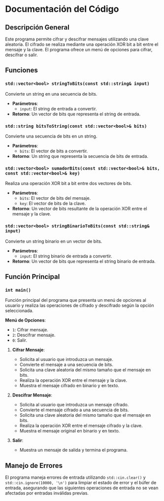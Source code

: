 # Documentación del Código

## Descripción General

Este programa permite cifrar y descifrar mensajes utilizando una clave aleatoria. El cifrado se realiza mediante una operación XOR bit a bit entre el mensaje y la clave. El programa ofrece un menú de opciones para cifrar, descifrar o salir.

## Funciones

### `std::vector<bool> stringToBits(const std::string& input)`

Convierte un string en una secuencia de bits.

- **Parámetros**: 
  - `input`: El string de entrada a convertir.
- **Retorno**: Un vector de bits que representa el string de entrada.

### `std::string bitsToString(const std::vector<bool>& bits)`

Convierte una secuencia de bits en un string.

- **Parámetros**: 
  - `bits`: El vector de bits a convertir.
- **Retorno**: Un string que representa la secuencia de bits de entrada.

### `std::vector<bool> sumadorBits(const std::vector<bool>& bits, const std::vector<bool>& key)`

Realiza una operación XOR bit a bit entre dos vectores de bits.

- **Parámetros**: 
  - `bits`: El vector de bits del mensaje.
  - `key`: El vector de bits de la clave.
- **Retorno**: Un vector de bits resultante de la operación XOR entre el mensaje y la clave.

### `std::vector<bool> stringBinarioToBits(const std::string& input)`

Convierte un string binario en un vector de bits.

- **Parámetros**: 
  - `input`: El string binario de entrada a convertir.
- **Retorno**: Un vector de bits que representa el string binario de entrada.

## Función Principal

### `int main()`

Función principal del programa que presenta un menú de opciones al usuario y realiza las operaciones de cifrado y descifrado según la opción seleccionada.

**Menú de Opciones**:
   - `1`: Cifrar mensaje.
   - `2`: Descifrar mensaje.
   - `0`: Salir.

1. **Cifrar Mensaje**:
   - Solicita al usuario que introduzca un mensaje.
   - Convierte el mensaje a una secuencia de bits.
   - Solicita una clave aleatoria del mismo tamaño que el mensaje en bits.
   - Realiza la operación XOR entre el mensaje y la clave.
   - Muestra el mensaje cifrado en binario y en texto.

2. **Descifrar Mensaje**:
   - Solicita al usuario que introduzca un mensaje cifrado.
   - Convierte el mensaje cifrado a una secuencia de bits.
   - Solicita una clave aleatoria del mismo tamaño que el mensaje en bits.
   - Realiza la operación XOR entre el mensaje cifrado y la clave.
   - Muestra el mensaje original en binario y en texto.

0. **Salir**:
   - Muestra un mensaje de salida y termina el programa.

## Manejo de Errores

El programa maneja errores de entrada utilizando `std::cin.clear()` y `std::cin.ignore(10000, '\n')` para limpiar el estado de error y el búfer de entrada, asegurando que las siguientes operaciones de entrada no se vean afectadas por entradas inválidas previas.